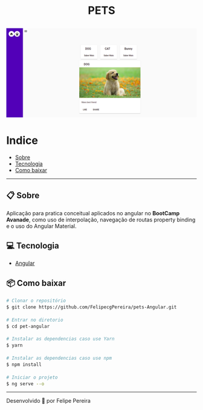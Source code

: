 
<h1 align="center">
  PETS
</h1>

<h2>
<img src="src/assets/image/apresentacao.png">
</h2>

# Indice

- [Sobre](#-sobre)
- [Tecnologia](#-tecnologia)
- [Como baixar](#-como-baixar)
---

## 📋 Sobre

Aplicação para pratica conceitual aplicados no angular no **BootCamp Avanade**, como uso de interpolação, navegação de routas property binding e o uso do Angular Material.


## 💻 Tecnologia

- [Angular](https://angular.io/)

## 📦 Como baixar

```bash 
# Clonar o repositório
$ git clone https://github.com/FelipecgPereira/pets-Angular.git

# Entrar no diretorio
$ cd pet-angular

# Instalar as dependencias caso use Yarn
$ yarn

# Instalar as dependencias caso use npm
$ npm install

# Iniciar o projeto
$ ng serve --o

```
---
Desenvolvido 🚀 por Felipe Pereira
